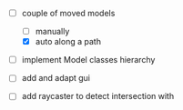 - [ ] couple of moved models
	- [ ] manually 
	- [x] auto along a path

- [ ] implement Model classes hierarchy

- [ ] add and adapt gui

- [ ] add raycaster to detect intersection with
